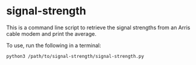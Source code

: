 # signal-strength

This is a command line script to retrieve the signal strengths from an Arris cable modem and print the average.

To use, run the following in a terminal:

    python3 /path/to/signal-strength/signal-strength.py
